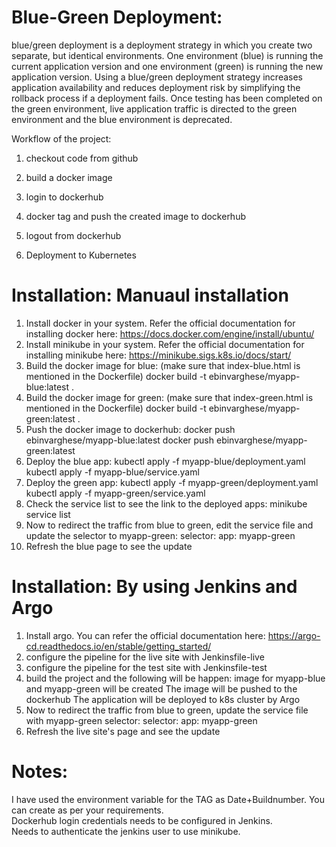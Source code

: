 # Blue-Green Deployment:
blue/green deployment is a deployment strategy in which you create two separate, but identical environments. One environment (blue) is running the current application version and one environment (green) is running the new application version. Using a blue/green deployment strategy increases application availability and reduces deployment risk by simplifying the rollback process if a deployment fails. Once testing has been completed on the green environment, live application traffic is directed to the green environment and the blue environment is deprecated.

Workflow of the project:<br>

1. checkout code from github<br>

2. build a docker image<br>

3. login to dockerhub<br>

4. docker tag and push the created image to dockerhub<br>

5. logout from dockerhub<br>

6. Deployment to Kubernetes<br>

# Installation: Manuaul installation

1. Install docker in your system. Refer the official documentation for installing docker here: https://docs.docker.com/engine/install/ubuntu/
2. Install minikube in your system. Refer the official documentation for installing minikube here: https://minikube.sigs.k8s.io/docs/start/
3. Build the docker image for blue: (make sure that index-blue.html is mentioned in the Dockerfile)
     docker build -t ebinvarghese/myapp-blue:latest .
4. Build the docker image for green: (make sure that index-green.html is mentioned in the Dockerfile)
     docker build -t ebinvarghese/myapp-green:latest .
5. Push the docker image to dockerhub:
     docker push ebinvarghese/myapp-blue:latest
     docker push ebinvarghese/myapp-green:latest
6. Deploy the blue app:
     kubectl apply -f myapp-blue/deployment.yaml
     kubectl apply -f myapp-blue/service.yaml
7. Deploy the green app:
     kubectl apply -f myapp-green/deployment.yaml
     kubectl apply -f myapp-green/service.yaml
8. Check the service list to see the link to the deployed apps:
     minikube service list
9. Now to redirect the traffic from blue to green, edit the service file and update the selector to myapp-green:
     selector:
       app: myapp-green
10. Refresh the blue page to see the update

# Installation: By using Jenkins and Argo

1. Install argo. You can refer the official documentation here: https://argo-cd.readthedocs.io/en/stable/getting_started/
2. configure the pipeline for the live site with Jenkinsfile-live
3. configure the pipeline for the test site with Jenkinsfile-test
4. build the project and the following will be happen:
      image for myapp-blue and myapp-green will be created
      The image will be pushed to the dockerhub
      The application will be deployed to k8s cluster by Argo
5. Now to redirect the traffic from blue to green, update the service file with myapp-green selector:
     selector:
       app: myapp-green
6. Refresh the live site's page and see the update

# Notes:

I have used the environment variable for the TAG as Date+Buildnumber. You can create as per your requirements. <br>
Dockerhub login credentials needs to be configured in Jenkins. <br>
Needs to authenticate the jenkins user to use minikube. <br>


